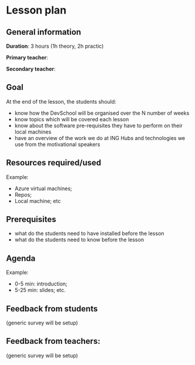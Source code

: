 # Lesson plan

## General information

**Duration**: 3 hours (1h theory, 2h practic)

**Primary teacher**: 

**Secondary teacher**: 

## Goal
At the end of the lesson, the students should:
- know how the DevSchool will be organised over the N number of weeks
- know topics which will be covered each lesson
- know about the software pre-requisites they have to perform on their local machines
- have an overview of the work we do at ING Hubs and technologies we use from the motivational speakers

## Resources required/used
Example:
- Azure virtual machines;
- Repos;
- Local machine; etc

## Prerequisites
- what do the students need to have installed before the lesson
- what do the students need to know before the lesson

## Agenda
Example:
- 0-5 min: introduction;
- 5-25 min: slides; etc.

## Feedback from students
(generic survey will be setup)

## Feedback from teachers:
(generic survey will be setup)

